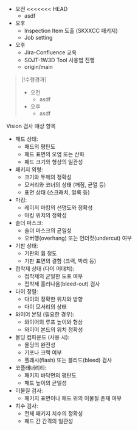 - 오전
<<<<<<< HEAD
	- asdf
- 오후
	- Inspection Item 도출 (SKXXCC 패키지)
	- Job setting
- 오후
	- Jira-Confluence 교육
	- SOJT-1W3D Tool 사용법 진행
	- origin/main

>[!수행경과]
>- 오전
>	- asdf
>- 오후
>	- asdf

Vision 검사 얘상 항목
- 패드 상태:
    - 패드의 평탄도
    - 패드 표면의 오염 또는 산화
    - 패드 크기와 형상의 일관성
- 패키지 외형:
    - 크기와 두께의 정확성
    - 모서리와 코너의 상태 (깨짐, 균열 등)
    - 표면 상태 (스크래치, 얼룩 등)
- 마킹:
    - 레이저 마킹의 선명도와 정확성
    - 마킹 위치의 정확성
- 솔더 마스크:
    - 솔더 마스크의 균일성
    - 오버행(overhang) 또는 언더컷(undercut) 여부
- 기판 상태:
    - 기판의 휨 정도
    - 기판 표면의 결함 (크랙, 박리 등)
- 접착제 상태 (다이 어태치):
    - 접착제의 균일한 도포 여부
    - 접착제 흘러나옴(bleed-out) 검사
- 다이 정렬:
    - 다이의 정확한 위치와 방향
    - 다이 모서리의 상태
- 와이어 본딩 (필요한 경우):
    - 와이어의 루프 높이와 형상
    - 와이어 본드의 위치 정확성
- 몰딩 컴파운드 (사용 시):
    - 몰딩의 완전성
    - 기포나 크랙 여부
    - 플래시(flash) 또는 블리드(bleed) 검사
- 코플래너리티:
    - 패키지 바닥면의 평탄도
    - 패드 높이의 균일성
- 이물질 검사:
    - 패키지 표면이나 패드 위의 이물질 존재 여부
- 치수 검사:
    - 전체 패키지 치수의 정확성
    - 패드 간 간격의 일관성